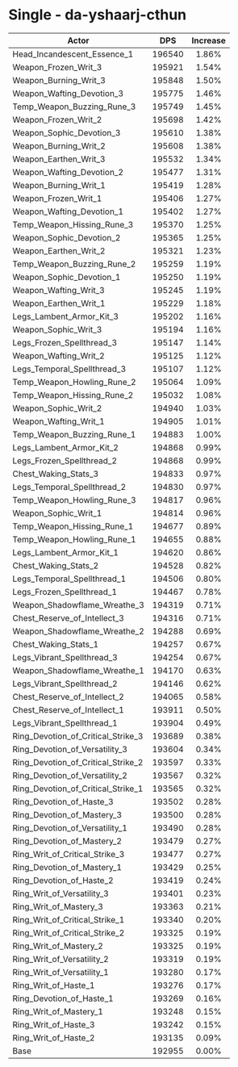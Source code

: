 # Single - da-yshaarj-cthun
| Actor | DPS | Increase |
|---|:---:|:---:|
|Head_Incandescent_Essence_1|196540|1.86%|
|Weapon_Frozen_Writ_3|195921|1.54%|
|Weapon_Burning_Writ_3|195848|1.50%|
|Weapon_Wafting_Devotion_3|195775|1.46%|
|Temp_Weapon_Buzzing_Rune_3|195749|1.45%|
|Weapon_Frozen_Writ_2|195698|1.42%|
|Weapon_Sophic_Devotion_3|195610|1.38%|
|Weapon_Burning_Writ_2|195608|1.38%|
|Weapon_Earthen_Writ_3|195532|1.34%|
|Weapon_Wafting_Devotion_2|195477|1.31%|
|Weapon_Burning_Writ_1|195419|1.28%|
|Weapon_Frozen_Writ_1|195406|1.27%|
|Weapon_Wafting_Devotion_1|195402|1.27%|
|Temp_Weapon_Hissing_Rune_3|195370|1.25%|
|Weapon_Sophic_Devotion_2|195365|1.25%|
|Weapon_Earthen_Writ_2|195321|1.23%|
|Temp_Weapon_Buzzing_Rune_2|195259|1.19%|
|Weapon_Sophic_Devotion_1|195250|1.19%|
|Weapon_Wafting_Writ_3|195245|1.19%|
|Weapon_Earthen_Writ_1|195229|1.18%|
|Legs_Lambent_Armor_Kit_3|195202|1.16%|
|Weapon_Sophic_Writ_3|195194|1.16%|
|Legs_Frozen_Spellthread_3|195147|1.14%|
|Weapon_Wafting_Writ_2|195125|1.12%|
|Legs_Temporal_Spellthread_3|195107|1.12%|
|Temp_Weapon_Howling_Rune_2|195064|1.09%|
|Temp_Weapon_Hissing_Rune_2|195032|1.08%|
|Weapon_Sophic_Writ_2|194940|1.03%|
|Weapon_Wafting_Writ_1|194905|1.01%|
|Temp_Weapon_Buzzing_Rune_1|194883|1.00%|
|Legs_Lambent_Armor_Kit_2|194868|0.99%|
|Legs_Frozen_Spellthread_2|194868|0.99%|
|Chest_Waking_Stats_3|194833|0.97%|
|Legs_Temporal_Spellthread_2|194830|0.97%|
|Temp_Weapon_Howling_Rune_3|194817|0.96%|
|Weapon_Sophic_Writ_1|194814|0.96%|
|Temp_Weapon_Hissing_Rune_1|194677|0.89%|
|Temp_Weapon_Howling_Rune_1|194655|0.88%|
|Legs_Lambent_Armor_Kit_1|194620|0.86%|
|Chest_Waking_Stats_2|194528|0.82%|
|Legs_Temporal_Spellthread_1|194506|0.80%|
|Legs_Frozen_Spellthread_1|194467|0.78%|
|Weapon_Shadowflame_Wreathe_3|194319|0.71%|
|Chest_Reserve_of_Intellect_3|194316|0.71%|
|Weapon_Shadowflame_Wreathe_2|194288|0.69%|
|Chest_Waking_Stats_1|194257|0.67%|
|Legs_Vibrant_Spellthread_3|194254|0.67%|
|Weapon_Shadowflame_Wreathe_1|194170|0.63%|
|Legs_Vibrant_Spellthread_2|194146|0.62%|
|Chest_Reserve_of_Intellect_2|194065|0.58%|
|Chest_Reserve_of_Intellect_1|193911|0.50%|
|Legs_Vibrant_Spellthread_1|193904|0.49%|
|Ring_Devotion_of_Critical_Strike_3|193689|0.38%|
|Ring_Devotion_of_Versatility_3|193604|0.34%|
|Ring_Devotion_of_Critical_Strike_2|193597|0.33%|
|Ring_Devotion_of_Versatility_2|193567|0.32%|
|Ring_Devotion_of_Critical_Strike_1|193565|0.32%|
|Ring_Devotion_of_Haste_3|193502|0.28%|
|Ring_Devotion_of_Mastery_3|193500|0.28%|
|Ring_Devotion_of_Versatility_1|193490|0.28%|
|Ring_Devotion_of_Mastery_2|193479|0.27%|
|Ring_Writ_of_Critical_Strike_3|193477|0.27%|
|Ring_Devotion_of_Mastery_1|193429|0.25%|
|Ring_Devotion_of_Haste_2|193419|0.24%|
|Ring_Writ_of_Versatility_3|193401|0.23%|
|Ring_Writ_of_Mastery_3|193363|0.21%|
|Ring_Writ_of_Critical_Strike_1|193340|0.20%|
|Ring_Writ_of_Critical_Strike_2|193325|0.19%|
|Ring_Writ_of_Mastery_2|193325|0.19%|
|Ring_Writ_of_Versatility_2|193319|0.19%|
|Ring_Writ_of_Versatility_1|193280|0.17%|
|Ring_Writ_of_Haste_1|193276|0.17%|
|Ring_Devotion_of_Haste_1|193269|0.16%|
|Ring_Writ_of_Mastery_1|193248|0.15%|
|Ring_Writ_of_Haste_3|193242|0.15%|
|Ring_Writ_of_Haste_2|193135|0.09%|
|Base|192955|0.00%|

